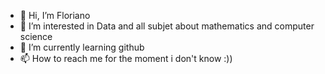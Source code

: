 - 👋 Hi, I’m Floriano
- 👀 I’m interested in Data and all subjet about mathematics and computer science 
- 🌱 I’m currently learning github 
- 📫 How to reach me for the moment i don't know :))

<!---
Floriano97/Floriano97 is a ✨ special ✨ repository because its `README.md` (this file) appears on your GitHub profile.
You can click the Preview link to take a look at your changes.
--->
